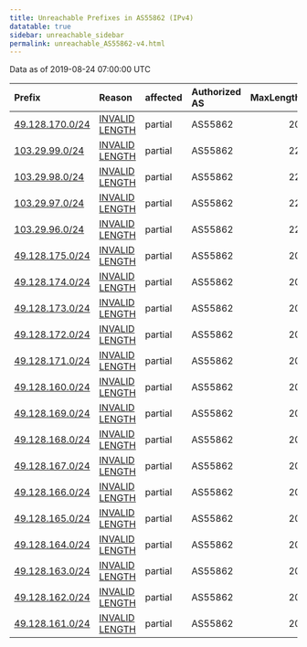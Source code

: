 ```yaml
---
title: Unreachable Prefixes in AS55862 (IPv4)
datatable: true
sidebar: unreachable_sidebar
permalink: unreachable_AS55862-v4.html
---
```


Data as of 2019-08-24 07:00:00 UTC


<div class="datatable-begin"></div>

| Prefix                                                   | Reason                                                                                                    | affected   | Authorized AS   |   MaxLength | Anchor                                       |   unreachable /24s |
|:---------------------------------------------------------|:----------------------------------------------------------------------------------------------------------|:-----------|:----------------|------------:|:---------------------------------------------|-------------------:|
| [49.128.170.0/24](https://stat.ripe.net/49.128.170.0/24) | [INVALID LENGTH](https://rpki-validator.ripe.net/announcement-preview?asn=AS55862&prefix=49.128.170.0/24) | partial    | AS55862         |          20 | [APNIC](unreachable_APNIC_RPKI_Root-v4.html) |                  1 |
| [103.29.99.0/24](https://stat.ripe.net/103.29.99.0/24)   | [INVALID LENGTH](https://rpki-validator.ripe.net/announcement-preview?asn=AS55862&prefix=103.29.99.0/24)  | partial    | AS55862         |          22 | [APNIC](unreachable_APNIC_RPKI_Root-v4.html) |                  1 |
| [103.29.98.0/24](https://stat.ripe.net/103.29.98.0/24)   | [INVALID LENGTH](https://rpki-validator.ripe.net/announcement-preview?asn=AS55862&prefix=103.29.98.0/24)  | partial    | AS55862         |          22 | [APNIC](unreachable_APNIC_RPKI_Root-v4.html) |                  1 |
| [103.29.97.0/24](https://stat.ripe.net/103.29.97.0/24)   | [INVALID LENGTH](https://rpki-validator.ripe.net/announcement-preview?asn=AS55862&prefix=103.29.97.0/24)  | partial    | AS55862         |          22 | [APNIC](unreachable_APNIC_RPKI_Root-v4.html) |                  1 |
| [103.29.96.0/24](https://stat.ripe.net/103.29.96.0/24)   | [INVALID LENGTH](https://rpki-validator.ripe.net/announcement-preview?asn=AS55862&prefix=103.29.96.0/24)  | partial    | AS55862         |          22 | [APNIC](unreachable_APNIC_RPKI_Root-v4.html) |                  1 |
| [49.128.175.0/24](https://stat.ripe.net/49.128.175.0/24) | [INVALID LENGTH](https://rpki-validator.ripe.net/announcement-preview?asn=AS55862&prefix=49.128.175.0/24) | partial    | AS55862         |          20 | [APNIC](unreachable_APNIC_RPKI_Root-v4.html) |                  1 |
| [49.128.174.0/24](https://stat.ripe.net/49.128.174.0/24) | [INVALID LENGTH](https://rpki-validator.ripe.net/announcement-preview?asn=AS55862&prefix=49.128.174.0/24) | partial    | AS55862         |          20 | [APNIC](unreachable_APNIC_RPKI_Root-v4.html) |                  1 |
| [49.128.173.0/24](https://stat.ripe.net/49.128.173.0/24) | [INVALID LENGTH](https://rpki-validator.ripe.net/announcement-preview?asn=AS55862&prefix=49.128.173.0/24) | partial    | AS55862         |          20 | [APNIC](unreachable_APNIC_RPKI_Root-v4.html) |                  1 |
| [49.128.172.0/24](https://stat.ripe.net/49.128.172.0/24) | [INVALID LENGTH](https://rpki-validator.ripe.net/announcement-preview?asn=AS55862&prefix=49.128.172.0/24) | partial    | AS55862         |          20 | [APNIC](unreachable_APNIC_RPKI_Root-v4.html) |                  1 |
| [49.128.171.0/24](https://stat.ripe.net/49.128.171.0/24) | [INVALID LENGTH](https://rpki-validator.ripe.net/announcement-preview?asn=AS55862&prefix=49.128.171.0/24) | partial    | AS55862         |          20 | [APNIC](unreachable_APNIC_RPKI_Root-v4.html) |                  1 |
| [49.128.160.0/24](https://stat.ripe.net/49.128.160.0/24) | [INVALID LENGTH](https://rpki-validator.ripe.net/announcement-preview?asn=AS55862&prefix=49.128.160.0/24) | partial    | AS55862         |          20 | [APNIC](unreachable_APNIC_RPKI_Root-v4.html) |                  1 |
| [49.128.169.0/24](https://stat.ripe.net/49.128.169.0/24) | [INVALID LENGTH](https://rpki-validator.ripe.net/announcement-preview?asn=AS55862&prefix=49.128.169.0/24) | partial    | AS55862         |          20 | [APNIC](unreachable_APNIC_RPKI_Root-v4.html) |                  1 |
| [49.128.168.0/24](https://stat.ripe.net/49.128.168.0/24) | [INVALID LENGTH](https://rpki-validator.ripe.net/announcement-preview?asn=AS55862&prefix=49.128.168.0/24) | partial    | AS55862         |          20 | [APNIC](unreachable_APNIC_RPKI_Root-v4.html) |                  1 |
| [49.128.167.0/24](https://stat.ripe.net/49.128.167.0/24) | [INVALID LENGTH](https://rpki-validator.ripe.net/announcement-preview?asn=AS55862&prefix=49.128.167.0/24) | partial    | AS55862         |          20 | [APNIC](unreachable_APNIC_RPKI_Root-v4.html) |                  1 |
| [49.128.166.0/24](https://stat.ripe.net/49.128.166.0/24) | [INVALID LENGTH](https://rpki-validator.ripe.net/announcement-preview?asn=AS55862&prefix=49.128.166.0/24) | partial    | AS55862         |          20 | [APNIC](unreachable_APNIC_RPKI_Root-v4.html) |                  1 |
| [49.128.165.0/24](https://stat.ripe.net/49.128.165.0/24) | [INVALID LENGTH](https://rpki-validator.ripe.net/announcement-preview?asn=AS55862&prefix=49.128.165.0/24) | partial    | AS55862         |          20 | [APNIC](unreachable_APNIC_RPKI_Root-v4.html) |                  1 |
| [49.128.164.0/24](https://stat.ripe.net/49.128.164.0/24) | [INVALID LENGTH](https://rpki-validator.ripe.net/announcement-preview?asn=AS55862&prefix=49.128.164.0/24) | partial    | AS55862         |          20 | [APNIC](unreachable_APNIC_RPKI_Root-v4.html) |                  1 |
| [49.128.163.0/24](https://stat.ripe.net/49.128.163.0/24) | [INVALID LENGTH](https://rpki-validator.ripe.net/announcement-preview?asn=AS55862&prefix=49.128.163.0/24) | partial    | AS55862         |          20 | [APNIC](unreachable_APNIC_RPKI_Root-v4.html) |                  1 |
| [49.128.162.0/24](https://stat.ripe.net/49.128.162.0/24) | [INVALID LENGTH](https://rpki-validator.ripe.net/announcement-preview?asn=AS55862&prefix=49.128.162.0/24) | partial    | AS55862         |          20 | [APNIC](unreachable_APNIC_RPKI_Root-v4.html) |                  1 |
| [49.128.161.0/24](https://stat.ripe.net/49.128.161.0/24) | [INVALID LENGTH](https://rpki-validator.ripe.net/announcement-preview?asn=AS55862&prefix=49.128.161.0/24) | partial    | AS55862         |          20 | [APNIC](unreachable_APNIC_RPKI_Root-v4.html) |                  1 |

<div class="datatable-end"></div>